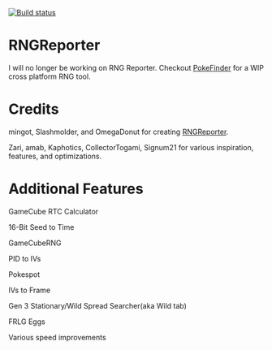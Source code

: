[![Build status](https://ci.appveyor.com/api/projects/status/github/Admiral-Fish/RNGReporter?branch=master&svg=true)](https://ci.appveyor.com/project/Admiral-Fish/rngreporter)

# RNGReporter
I will no longer be working on RNG Reporter. Checkout [PokeFinder](https://github.com/Admiral-Fish/PokeFinder) for a WIP cross platform RNG tool.

# Credits
mingot, Slashmolder, and OmegaDonut for creating [RNGReporter](https://github.com/Slashmolder/RNGReporter). 

Zari, amab, Kaphotics, CollectorTogami, Signum21 for various inspiration, features, and optimizations.

# Additional Features
GameCube RTC Calculator

16-Bit Seed to Time

GameCubeRNG

PID to IVs

Pokespot

IVs to Frame

Gen 3 Stationary/Wild Spread Searcher(aka Wild tab)

FRLG Eggs

Various speed improvements